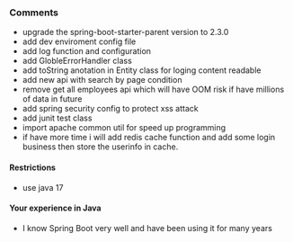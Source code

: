 ### Comments
- upgrade the spring-boot-starter-parent version to 2.3.0
- add dev enviroment config file
- add log function and configuration
- add GlobleErrorHandler class
- add toString anotation in Entity class for loging content readable
- add new api with search by page condition
- remove get all employees api which will have OOM risk if have millions of data in future
- add spring security config to protect xss attack
- add junit test class
- import apache common util for speed up programming
- if have more time i will add redis cache function and add some login business then store the userinfo in cache.

#### Restrictions
- use java 17

#### Your experience in Java
- I know Spring Boot very well and have been using it for many years
